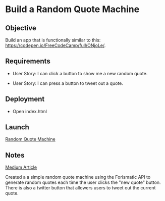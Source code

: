 # Build a Random Quote Machine

## Objective

Build an app that is functionally similar to this: https://codepen.io/FreeCodeCamp/full/ONjoLe/.

## Requirements

* User Story: I can click a button to show me a new random quote.

* User Story: I can press a button to tweet out a quote.

## Deployment

* Open index.html

## Launch

[Random Quote Machine](https://ziggysauce.github.io/chingu-fcc-speedrun-challenge/frontend/random-quote-machine/)

## Notes
[Medium Article](https://medium.com/chingu-fcc-speedrun/fcc-speedrun-random-quote-machine-db39a0092175)

Created a a simple random quote machine using the Forismatic API to generate random quotes each time the user clicks the "new quote" button. There is also a twitter button that allowers users to tweet out the current quote.
